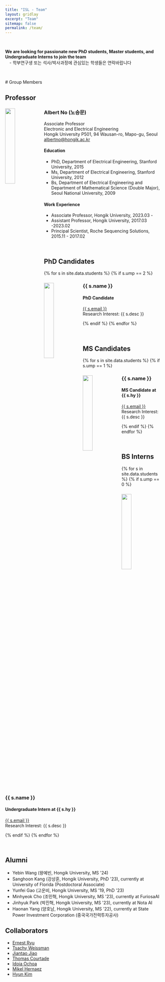 ```yaml
---
title: "ISL - Team"
layout: gridlay
excerpt: "Team"
sitemap: false
permalink: /team/
---
```

<p> &nbsp;</p>
<b>We are looking for passionate new PhD students, Master students, and Undergraduate Interns to join the team</b><br />
 - 학부연구생 또는 석사/박사과정에 관심있는 학생들은 연락바랍니다

<p> &nbsp;</p>
# Group Members

## Professor
<div class="row">
  <img src="{{ site.url }}{{ site.baseurl }}/images/teampic/albert_230824.jpg" class="img-responsive" width="25%" style="float: left" />
<h3>Albert No (노승문) </h3>
Associate Professor <br />
Electronic and Electrical Engineering<br />
Hongik University P501, 94 Wausan-ro, Mapo-gu, Seoul <br />
<a href="mailto:albertno@hongik.ac.kr">albertno@hongik.ac.kr</a><br />
<h4> Education </h4>
  <ul style="overflow: hidden">
<li> PhD, Department of Electrical Engineering, Stanford University, 2015</li>
<li> Ms, Department of Electrical Engineering, Stanford University, 2012</li>
<li> Bs, Department of Electrical Engineering and Department of Mathematical Science (Double Major),
Seoul National University, 2009 </li>
</ul>
<h4> Work Experience </h4>
  <ul style="overflow: hidden">
<li> Associate Professor, Hongik University, 2023.03 - </li>
<li> Assistant Professor, Hongik University, 2017.03 -2023.02 </li>
<li> Principal Scientist, Roche Sequencing Solutions, 2015.11 - 2017.02</li>
</ul>
</div>


<p> &nbsp; </p>


## PhD Candidates
{% for s in site.data.students %}
{% if s.ump == 2 %}

<div class="row">
  <img src="{{ site.url }}{{ site.baseurl }}/images/teampic/{{ s.fname }}" class="img-responsive" width="25%" style="float: left" />
<h3>{{ s.name }}</h3>
<h4>PhD Candidate </h4>
<a href="mailto:{{ s.email }}">{{ s.email }}</a><br />
Research Interest: {{ s.desc }}
</div>

{% endif %}
{% endfor %}

<p> &nbsp; </p>

## MS Candidates
{% for s in site.data.students %}
{% if s.ump == 1 %}

<div class="row">
  <img src="{{ site.url }}{{ site.baseurl }}/images/teampic/{{ s.fname }}" class="img-responsive" width="25%" style="float: left" />
<h3>{{ s.name }} </h3>
<h4>MS Candidate at {{ s.hy }} </h4>
<a href="mailto:{{ s.email }}">{{ s.email }}</a><br />
Research Interest: {{ s.desc }}
</div>

{% endif %}
{% endfor %}

<p> &nbsp; </p>


## BS Interns
{% for s in site.data.students %}
{% if s.ump == 0 %}

<div class="row">
  <img src="{{ site.url }}{{ site.baseurl }}/images/teampic/{{ s.fname }}" class="img-responsive" width="25%" style="float: left" />
<h3>{{ s.name }}</h3>
<h4>Undergraduate Intern at {{ s.hy }} </h4>
<a href="mailto:{{ s.email }}">{{ s.email }}</a><br />
Research Interest: {{ s.desc }}
</div>

{% endif %}
{% endfor %}

<p> &nbsp; </p>

## Alumni
  <ul style="overflow: hidden">
<li> Yebin Wang (왕예빈, Hongik University, MS '24)  </li>
<li> Sanghoon Kang (강상훈, Hongik University, PhD '23), currently at University of Florida (Postdoctoral Associate) </li>
<li> Yunfei Gao (고운비, Hongik University, MS '19, PhD '23)</li>
<li> Minhyeok Cho (조민혁, Hongik University, MS '23), currently at FuriosaAI </li>
<li> Jinhyuk Park (박진혁, Hongik University, MS '23), currently at Nota AI </li>
<li> Haonan Yang (양호남, Hongik University, MS '22), currently at State Power Investment Corporation (중국국가전력투자공사) </li>
</ul>


## Collaborators
  <ul style="overflow: hidden">
<li><a href="http://www.math.snu.ac.kr/~ernestryu/">Ernest Ryu</a></li>
<li><a href="https://web.stanford.edu/~tsachy">Tsachy Weissman</a></li>
<li><a href="https://people.eecs.berkeley.edu/~jiantao/">Jiantao Jiao</a></li>
<li><a href="https://people.eecs.berkeley.edu/~courtade">Thomas Courtade</a></li>
<li><a href="http://idoia.ece.illinois.edu/">Idoia Ochoa</a></li>
<li><a href="http://mikelhernaez.github.io/">Mikel Hernaez</a></li>
<li><a href="https://idsl.seoultech.ac.kr/">Hyun Kim</a></li>
</ul>
